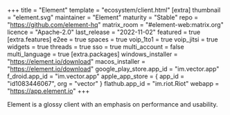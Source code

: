 +++
title = "Element"
template = "ecosystem/client.html"
[extra]
thumbnail = "element.svg"
maintainer = "Element"
maturity = "Stable"
repo = "https://github.com/element-hq"
matrix_room = "#element-web:matrix.org"
licence = "Apache-2.0"
last_release = "2022-11-02"
featured = true
[extra.features]
e2ee = true
spaces = true
voip_1to1 = true
voip_jitsi = true
widgets = true
threads = true
sso = true
multi_account = false
multi_language = true
[extra.packages]
windows_installer = "https://element.io/download"
macos_installer = "https://element.io/download"
google_play_store.app_id = "im.vector.app"
f_droid.app_id = "im.vector.app"
apple_app_store = { app_id = "id1083446067", org = "vector" }
flathub.app_id = "im.riot.Riot"
webapp = "https://app.element.io"
+++

Element is a glossy client with an emphasis on performance and usability.

